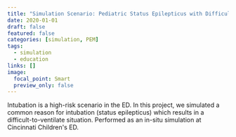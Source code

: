 ```yaml
---
title: "Simulation Scenario: Pediatric Status Epilepticus with Difficult Ventilation"
date: 2020-01-01
draft: false
featured: false
categories: [simulation, PEM]
tags:
  - simulation
  - education
links: []
image:
  focal_point: Smart
  preview_only: false
---
```

Intubation is a high-risk scenario in the ED. In this project, we simulated a common reason for intubation (status epilepticus) which results in a difficult-to-ventilate situation. Performed as an in-situ simulation at Cincinnati Children's ED.
